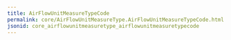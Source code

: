 ```yaml
---
title: AirFlowUnitMeasureTypeCode
permalink: core/AirFlowUnitMeasureType.AirFlowUnitMeasureTypeCode.html
jsonid: core_airflowunitmeasuretype_airflowunitmeasuretypecode
---
```

